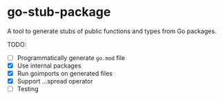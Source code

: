 # go-stub-package

A tool to generate stubs of public functions and types from Go packages.

TODO:

- [ ] Programmatically generate `go.mod` file
- [x] Use internal packages
- [x] Run goimports on generated files
- [x] Support ...spread operator
- [ ] Testing
